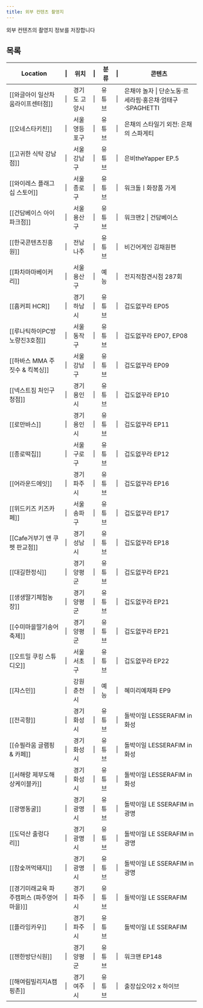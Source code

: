 ```yaml
---
title: 외부 컨텐츠 촬영지
---
```

외부 컨텐츠의 촬영지 정보를 저장합니다

## 목록

| Location                  | \|  | 위치      | \|  | 분류  | \|  | 콘텐츠                                   |
| ------------------------- | --- | ------- | --- | --- | --- | ------------------------------------- |
| [[와글아이 일산차움라이프센터점]]       | \|  | 경기도 고양시 | \|  | 유튜브 | \|  | 은채야 놀자 \| 단순노동·르세라핌·홍은채·엄태구·SPAGHETTI |
| [[오네스타키친]]                | \|  | 서울 영등포구 | \|  | 유튜브 | \|  | 은채의 스타일기 외전: 은채의 스파게티                 |
| [[고귀한 식탁 강남점]]            | \|  | 서울 강남구  | \|  | 유튜브 | \|  | 은비theYapper EP.5                      |
| [[와이레스 플래그십 스토어]]         | \|  | 서울 종로구  | \|  | 유튜브 | \|  | 워크돌ㅣ화장품 가게                            |
| [[건담베이스 아이파크점]]           | \|  | 서울 용산구  | \|  | 유튜브 | \|  | 워크맨2 \| 건담베이스                         |
| [[한국콘텐츠진흥원]]              | \|  | 전남 나주   | \|  | 유튜브 | \|  | 비긴어게인 김채원편                            |
| [[파차마마베이커리]]              | \|  | 서울 용산구  | \|  | 예능  | \|  | 전지적참견시점 287회                          |
| [[흠커피 HCR]]               | \|  | 경기 하남시  | \|  | 유튜브 | \|  | 겁도없꾸라 EP05                            |
| [[루나틱하이PC방 노량진3호점]]       | \|  | 서울 동작구  | \|  | 유튜브 | \|  | 겁도없꾸라 EP07, EP08                      |
| [[하바스 MMA 주짓수 & 킥복싱]]     | \|  | 서울 강남구  | \|  | 유튜브 | \|  | 겁도없꾸라 EP09                            |
| [[넥스트짐 처인구청점]]            | \|  | 경기 용인시  | \|  | 유튜브 | \|  | 겁도없꾸라 EP10                            |
| [[로만바스]]                  | \|  | 경기 용인시  | \|  | 유튜브 | \|  | 겁도없꾸라 EP11                            |
| [[종로떡집]]                  | \|  | 서울 구로구  | \|  | 유튜브 | \|  | 겁도없꾸라 EP12                            |
| [[어라운드에잇]]                | \|  | 경기 파주시  | \|  | 유튜브 | \|  | 겁도없꾸라 EP16                            |
| [[위드키즈 키즈카페]]             | \|  | 서울 송파구  | \|  | 유튜브 | \|  | 겁도없꾸라 EP17                            |
| [[Cafe거부기 앤 쿠펫 판교점]]      | \|  | 경기 성남시  | \|  | 유튜브 | \|  | 겁도없꾸라 EP18                            |
| [[대길한정식]]                 | \|  | 경기 양평군  | \|  | 유튜브 | \|  | 겁도없꾸라 EP21                            |
| [[생생딸기체험농장]]              | \|  | 경기 양평군  | \|  | 유튜브 | \|  | 겁도없꾸라 EP21                            |
| [[수미마을딸기송어축제]]            | \|  | 경기 양평군  | \|  | 유튜브 | \|  | 겁도없꾸라 EP21                            |
| [[오트밀 쿠킹 스튜디오]]           | \|  | 서울 서초구  | \|  | 유튜브 | \|  | 겁도없꾸라 EP22                            |
| [[쟈스민]]                   | \|  | 강원 춘천시  | \|  | 예능  | \|  | 혜미리예채파 EP9                            |
| [[전곡항]]                   | \|  | 경기 화성시  | \|  | 유튜브 | \|  | 돌박이일 LESSERAFIM in 화성                 |
| [[슈필라움 글램핑 & 카페]]         | \|  | 경기 화성시  | \|  | 유튜브 | \|  | 돌박이일 LESSERAFIM in 화성                 |
| [[서해랑 제부도해상케이블카]]         | \|  | 경기 화성시  | \|  | 유튜브 | \|  | 돌박이일 LESSERAFIM in 화성                 |
| [[광명동굴]]                  | \|  | 경기 광명시  | \|  | 유튜브 | \|  | 돌박이일 LE SSERAFIM in 광명                |
| [[도덕산 출렁다리]]              | \|  | 경기 광명시  | \|  | 유튜브 | \|  | 돌박이일 LE SSERAFIM in 광명                |
| [[참숯꺼먹돼지]]                | \|  | 경기 광명시  | \|  | 유튜브 | \|  | 돌박이일 LE SSERAFIM in 광명                |
| [[경기미래교육 파주캠퍼스 (파주영어마을)]] | \|  | 경기 파주시  | \|  | 유튜브 | \|  | 돌박이일 LE SSERAFIM                      |
| [[플라잉카우]]                 | \|  | 경기 파주시  | \|  | 유튜브 |     | 돌박이일 LE SSERAFIM                      |
| [[젠한방단식원]]                | \|  | 경기 양평군  | \|  | 유튜브 | \|  | 워크맨 EP148                             |
| [[해여림빌리지A캠핑존]]            | \|  | 경기 여주시  | \|  | 유튜브 | \|  | 출장십오야2 x 하이브                          |

